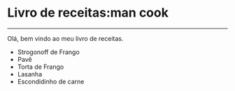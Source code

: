 
# Livro de receitas:man cook
---

Olá, bem vindo ao meu livro de receitas.
- Strogonoff de Frango
- Pavê
- Torta de Frango
- Lasanha
- Escondidinho de carne